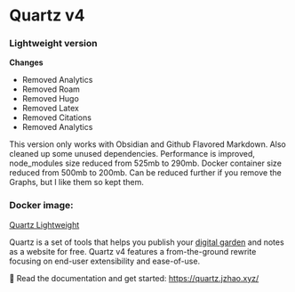 # Quartz v4

### Lightweight version
**Changes**
- Removed Analytics
- Removed Roam
- Removed Hugo
- Removed Latex
- Removed Citations
- Removed Analytics

This version only works with Obsidian and Github Flavored Markdown. Also cleaned up some unused dependencies.
Performance is improved, node_modules size reduced from 525mb to 290mb. Docker container size reduced from 500mb to 200mb. Can be reduced further if you remove the Graphs, but I like them so kept them.

### Docker image:
[Quartz Lightweight](https://hub.docker.com/r/amehmoodocker/quartz)

Quartz is a set of tools that helps you publish your [digital garden](https://jzhao.xyz/posts/networked-thought) and notes as a website for free.
Quartz v4 features a from-the-ground rewrite focusing on end-user extensibility and ease-of-use.

🔗 Read the documentation and get started: https://quartz.jzhao.xyz/